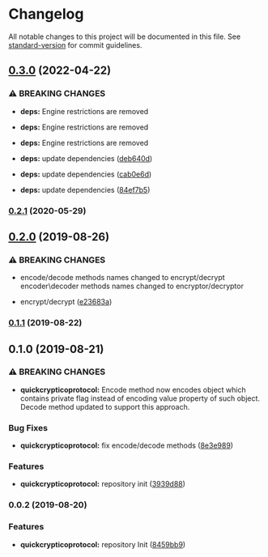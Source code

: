 # Changelog

All notable changes to this project will be documented in this file. See [standard-version](https://github.com/conventional-changelog/standard-version) for commit guidelines.

## [0.3.0](https://github.com/uamanager/qcp/compare/v0.2.1...v0.3.0) (2022-04-22)


### ⚠ BREAKING CHANGES

* **deps:** Engine restrictions are removed
* **deps:** Engine restrictions are removed
* **deps:** Engine restrictions are removed

* **deps:** update dependencies ([deb640d](https://github.com/uamanager/qcp/commit/deb640dccf2a90a14ee18e268df06c4626e006b6))
* **deps:** update dependencies ([cab0e6d](https://github.com/uamanager/qcp/commit/cab0e6d7f1a192602663183bca17ade4f83a4586))
* **deps:** update dependencies ([84ef7b5](https://github.com/uamanager/qcp/commit/84ef7b59c574a09afceed3e82ad0615d8e101b00))

### [0.2.1](https://github.com/uamanager/qcp/compare/v0.2.0...v0.2.1) (2020-05-29)

## [0.2.0](https://github.com/uamanager/qcp/compare/v0.1.1...v0.2.0) (2019-08-26)


### ⚠ BREAKING CHANGES

* encode/decode methods names changed to encrypt/decrypt
encoder\decoder methods
names changed to encryptor/decryptor

* encrypt/decrypt ([e23683a](https://github.com/uamanager/qcp/commit/e23683a))

### [0.1.1](https://github.com/uamanager/qcp/compare/v0.1.0...v0.1.1) (2019-08-22)

## 0.1.0 (2019-08-21)


### ⚠ BREAKING CHANGES

* **quickcrypticoprotocol:** Encode method now encodes object which contains private flag instead of encoding
value property of such object.
Decode method updated to support this approach.

### Bug Fixes

* **quickcrypticoprotocol:** fix encode/decode methods ([8e3e989](https://github.com/uamanager/qcp/commit/8e3e989))


### Features

* **quickcrypticoprotocol:** repository init ([3939d88](https://github.com/uamanager/qcp/commit/3939d88))

### 0.0.2 (2019-08-20)


### Features

* **quickcrypticoprotocol:** repository Init ([8459bb9](https://github.com/uamanager/qcp/commit/8459bb9))
